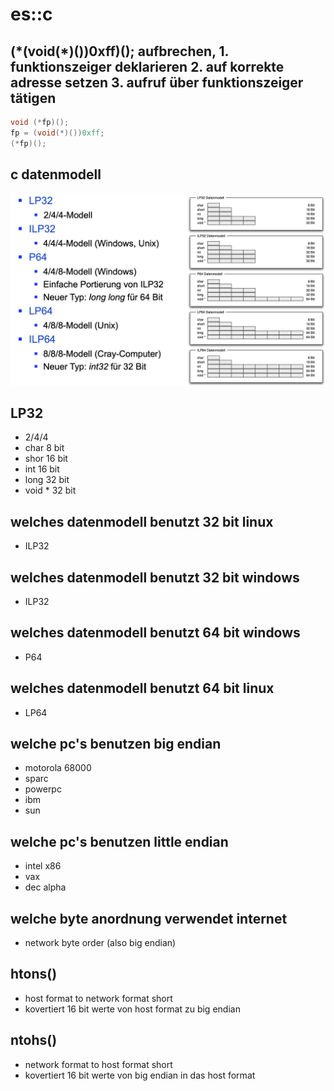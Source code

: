 # es::c

## (\*(void(\*)())0xff)(); aufbrechen, 1. funktionszeiger deklarieren 2. auf korrekte adresse setzen 3. aufruf über funktionszeiger tätigen

```c
void (*fp)();
fp = (void(*)())0xff;
(*fp)();
```

## c datenmodell

![](2024-06-29-15-42-14.png)

## LP32

- 2/4/4
- char 8 bit
- shor 16 bit
- int 16 bit
- long 32 bit
- void \* 32 bit

## welches datenmodell benutzt 32 bit linux

- ILP32

## welches datenmodell benutzt 32 bit windows

- ILP32

## welches datenmodell benutzt 64 bit windows

- P64

## welches datenmodell benutzt 64 bit linux

- LP64

## welche pc's benutzen big endian

- motorola 68000
- sparc
- powerpc
- ibm
- sun

## welche pc's benutzen little endian

- intel x86
- vax
- dec alpha

## welche byte anordnung verwendet internet

- network byte order (also big endian)

## htons()

- host format to network format short
- kovertiert 16 bit werte von host format zu big endian

## ntohs()

- network format to host format short
- kovertiert 16 bit werte von big endian in das host format
